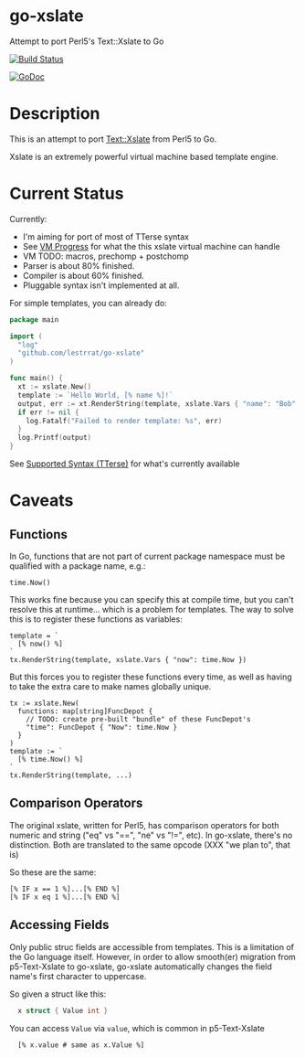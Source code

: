 go-xslate
=========

Attempt to port Perl5's Text::Xslate to Go

[![Build Status](https://travis-ci.org/lestrrat/go-xslate.png?branch=master)](https://travis-ci.org/lestrrat/go-xslate)

[![GoDoc](https://godoc.org/github.com/lestrrat/go-xslate?status.png)](https://godoc.org/github.com/lestrrat/go-xslate)

Description
===========

This is an attempt to port [Text::Xslate](https://github.com/xslate/p5-Text-Xslate) from Perl5 to Go.

Xslate is an extremely powerful virtual machine based template engine.

Current Status
=======

Currently:

* I'm aiming for port of most of TTerse syntax
* See [VM Progress](https://github.com/lestrrat/go-xslate/wiki/VM-Progress) for what the this xslate virtual machine can handle
* VM TODO: macros, prechomp + postchomp
* Parser is about 80% finished.
* Compiler is about 60% finished.
* Pluggable syntax isn't implemented at all.

For simple templates, you can already do:

```go
package main

import (
  "log"
  "github.com/lestrrat/go-xslate"
)

func main() {
  xt := xslate.New()
  template := `Hello World, [% name %]!`
  output, err := xt.RenderString(template, xslate.Vars { "name": "Bob" })
  if err != nil {
    log.Fatalf("Failed to render template: %s", err)
  }
  log.Printf(output)
}
```

See [Supported Syntax (TTerse)](https://github.com/lestrrat/go-xslate/wiki/Supported-Syntax-(TTerse)) for what's currently available

Caveats
=======

Functions
---------

In Go, functions that are not part of current package namespace must be
qualified with a package name, e.g.:

    time.Now()

This works fine because you can specify this at compile time, but you can't
resolve this at runtime... which is a problem for templates. The way to solve
this is to register these functions as variables:

    template = `
      [% now() %]
    `
    tx.RenderString(template, xslate.Vars { "now": time.Now })

But this forces you to register these functions every time, as well as
having to take the extra care to make names globally unique.

    tx := xslate.New(
      functions: map[string]FuncDepot {
        // TODO: create pre-built "bundle" of these FuncDepot's
        "time": FuncDepot { "Now": time.Now }
      }
    )
    template := `
      [% time.Now() %]
    `
    tx.RenderString(template, ...)


Comparison Operators
--------------------

The original xslate, written for Perl5, has comparison operators for both
numeric and string ("eq" vs "==", "ne" vs "!=", etc). In go-xslate, there's
no distinction. Both are translated to the same opcode (XXX "we plan to", that is)

So these are the same:

    [% IF x == 1 %]...[% END %]
    [% IF x eq 1 %]...[% END %]


Accessing Fields
----------------

Only public struc fields are accessible from templates. This is a limitation of the Go language itself.
However, in order to allow smooth(er) migration from p5-Text-Xslate to go-xslate, go-xslate automatically changes the field name's first character to uppercase.

So given a struct like this:

```go
  x struct { Value int }
```

You can access `Value` via `value`, which is common in p5-Text-Xslate

```
  [% x.value # same as x.Value %]
```
